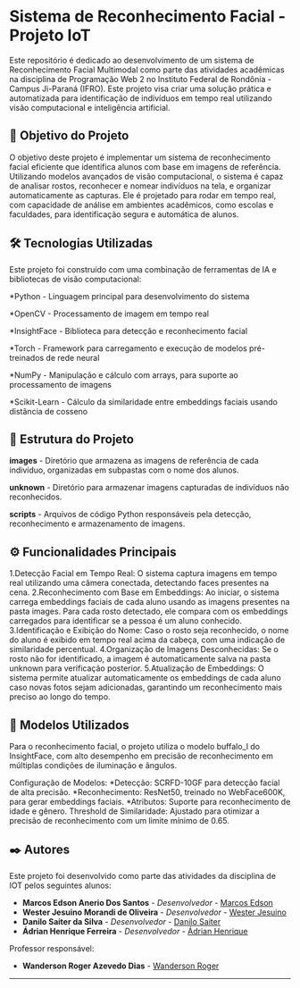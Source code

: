 # Sistema de Reconhecimento Facial - Projeto IoT
Este repositório é dedicado ao desenvolvimento de um sistema de Reconhecimento Facial Multimodal como parte das atividades acadêmicas na disciplina de Programação Web 2 no Instituto Federal de Rondônia - Campus Ji-Paraná (IFRO). Este projeto visa criar uma solução prática e automatizada para identificação de indivíduos em tempo real utilizando visão computacional e inteligência artificial.

## 📌 Objetivo do Projeto
O objetivo deste projeto é implementar um sistema de reconhecimento facial eficiente que identifica alunos com base em imagens de referência. Utilizando modelos avançados de visão computacional, o sistema é capaz de analisar rostos, reconhecer e nomear indivíduos na tela, e organizar automaticamente as capturas. Ele é projetado para rodar em tempo real, com capacidade de análise em ambientes acadêmicos, como escolas e faculdades, para identificação segura e automática de alunos.

## 🛠️ Tecnologias Utilizadas

Este projeto foi construído com uma combinação de ferramentas de IA e bibliotecas de visão computacional:

*Python - Linguagem principal para desenvolvimento do sistema

*OpenCV - Processamento de imagem em tempo real

*InsightFace - Biblioteca para detecção e reconhecimento facial

*Torch - Framework para carregamento e execução de modelos pré-treinados de rede neural

*NumPy - Manipulação e cálculo com arrays, para suporte ao processamento de imagens

*Scikit-Learn - Cálculo da similaridade entre embeddings faciais usando distância de cosseno

## 📐 Estrutura do Projeto
**images** - Diretório que armazena as imagens de referência de cada indivíduo, organizadas em subpastas com o nome dos alunos.

**unknown** - Diretório para armazenar imagens capturadas de indivíduos não reconhecidos.

**scripts** - Arquivos de código Python responsáveis pela detecção, reconhecimento e armazenamento de imagens.

## ⚙️ Funcionalidades Principais

1.Detecção Facial em Tempo Real: O sistema captura imagens em tempo real utilizando uma câmera conectada, detectando faces presentes na cena.
2.Reconhecimento com Base em Embeddings: Ao iniciar, o sistema carrega embeddings faciais de cada aluno usando as imagens presentes na pasta images. Para cada rosto detectado, ele compara com os embeddings carregados para identificar se a pessoa é um aluno conhecido.
3.Identificação e Exibição do Nome: Caso o rosto seja reconhecido, o nome do aluno é exibido em tempo real acima da cabeça, com uma indicação de similaridade percentual.
4.Organização de Imagens Desconhecidas: Se o rosto não for identificado, a imagem é automaticamente salva na pasta unknown para verificação posterior.
5.Atualização de Embeddings: O sistema permite atualizar automaticamente os embeddings de cada aluno caso novas fotos sejam adicionadas, garantindo um reconhecimento mais preciso ao longo do tempo.

## 🧪 Modelos Utilizados

Para o reconhecimento facial, o projeto utiliza o modelo buffalo_l do InsightFace, com alto desempenho em precisão de reconhecimento em múltiplas condições de iluminação e ângulos.

Configuração de Modelos:
*Detecção: SCRFD-10GF para detecção facial de alta precisão.
*Reconhecimento: ResNet50, treinado no WebFace600K, para gerar embeddings faciais.
*Atributos: Suporte para reconhecimento de idade e gênero.
Threshold de Similaridade: Ajustado para otimizar a precisão de reconhecimento com um limite mínimo de 0.65.

## ✒️ Autores

Este projeto foi desenvolvido como parte das atividades da disciplina de IOT pelos seguintes alunos:

* **Marcos Edson Anerio Dos Santos** - *Desenvolvedor* - [Marcos Edson](https://github.com/MarcosEdsonAnerio)
* **Wester Jesuino Morandi de Oliveira** - *Desenvolvedor* - [Wester Jesuino](https://github.com/MarcosEdsonAnerio)
* **Danilo Saiter da Silva** - *Desenvolvedor* - [Danilo Saiter](https://github.com/MarcosEdsonAnerio)
* **Ádrian Henrique Ferreira** - *Desenvolvedor* - [Ádrian Henrique](https://github.com/MarcosEdsonAnerio)

Professor responsável:

* **Wanderson Roger Azevedo Dias** - [Wanderson Roger]()

---
